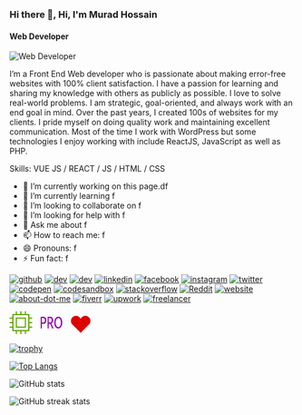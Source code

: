 ### Hi there 👋, Hi, I'm Murad Hossain
#### Web Developer
![Web Developer](https://media.licdn.com/dms/image/D5622AQGWwEk0RwaBpg/feedshare-shrink_800/0/1705132879772?e=1707955200&v=beta&t=rYLekInjWpfFERy1e_VrepVQYti3f8LReIR4zuxIb3w)

I’m a Front End Web developer who is passionate about making error-free websites with 100% client satisfaction. I have a passion for learning and sharing my knowledge with others as publicly as possible. I love to solve real-world problems. I am strategic, goal-oriented, and always work with an end goal in mind. Over the past years, I created 100s of websites for my clients. I pride myself on doing quality work and maintaining excellent communication. Most of the time I work with WordPress but some technologies I enjoy working with include ReactJS, JavaScript as well as PHP.

Skills: VUE JS / REACT / JS / HTML / CSS

- 🔭 I’m currently working on this page.df 
- 🌱 I’m currently learning f 
- 👯 I’m looking to collaborate on f 
- 🤔 I’m looking for help with f 
- 💬 Ask me about f 
- 📫 How to reach me: f 
- 😄 Pronouns: f 
- ⚡ Fun fact: f 


[<img src='https://cdn.jsdelivr.net/npm/simple-icons@3.0.1/icons/github.svg' alt='github' height='40'>](https://github.com/mdmuradgain)  [<img src='https://cdn.jsdelivr.net/npm/simple-icons@3.0.1/icons/dev-dot-to.svg' alt='dev' height='40'>](https://dev.to/muradgain)  [<img src='https://cdn.jsdelivr.net/npm/simple-icons@3.0.1/icons/hashnode.svg' alt='dev' height='40'>](https://hashnode.com/@muradgain)  [<img src='https://cdn.jsdelivr.net/npm/simple-icons@3.0.1/icons/linkedin.svg' alt='linkedin' height='40'>](https://www.linkedin.com/in/muradgain//)  [<img src='https://cdn.jsdelivr.net/npm/simple-icons@3.0.1/icons/facebook.svg' alt='facebook' height='40'>](https://www.facebook.com/muradgain.Info)  [<img src='https://cdn.jsdelivr.net/npm/simple-icons@3.0.1/icons/instagram.svg' alt='instagram' height='40'>](https://www.instagram.com/muradgain/)  [<img src='https://cdn.jsdelivr.net/npm/simple-icons@3.0.1/icons/twitter.svg' alt='twitter' height='40'>](https://twitter.com/muradgain)  [<img src='https://cdn.jsdelivr.net/npm/simple-icons@3.0.1/icons/codepen.svg' alt='codepen' height='40'>](https://codepen.io/mdmuradgain)  [<img src='https://cdn.jsdelivr.net/npm/simple-icons@3.0.1/icons/codesandbox.svg' alt='codesandbox' height='40'>](https://codesandbox.io/u/muradgain)  [<img src='https://cdn.jsdelivr.net/npm/simple-icons@3.0.1/icons/stackoverflow.svg' alt='stackoverflow' height='40'>](https://stackoverflow.com/users/23236458/md-murad-hossain)  [<img src='https://cdn.jsdelivr.net/npm/simple-icons@3.0.1/icons/reddit.svg' alt='Reddit' height='40'>](https://www.reddit.com/user/muradgain)  [<img src='https://cdn.jsdelivr.net/npm/simple-icons@3.0.1/icons/icloud.svg' alt='website' height='40'>](webget.org)  [<img src='https://cdn.jsdelivr.net/npm/simple-icons@3.0.1/icons/about-dot-me.svg' alt='about-dot-me' height='40'>](https://about.me/muradgain)  [<img src='https://cdn.jsdelivr.net/npm/simple-icons@3.0.1/icons/fiverr.svg' alt='fiverr' height='40'>](https://www.fiverr.com/)  [<img src='https://cdn.jsdelivr.net/npm/simple-icons@3.0.1/icons/upwork.svg' alt='upwork' height='40'>](https://www.upwork.com/)  [<img src='https://cdn.jsdelivr.net/npm/simple-icons@3.0.1/icons/freelancer.svg' alt='freelancer' height='40'>](https://www.freelancer.com/)  

<a href='https://docs.github.com/en/developers'><img src='https://raw.githubusercontent.com/acervenky/animated-github-badges/master/assets/devbadge.gif' width='40' height='40'></a> <a href='https://github.com/pricing'><img src='https://raw.githubusercontent.com/acervenky/animated-github-badges/master/assets/pro.gif' width='40' height='40'></a> <a href='https://docs.github.com/en/github/supporting-the-open-source-community-with-github-sponsors'><img src='https://raw.githubusercontent.com/acervenky/animated-github-badges/master/assets/sponsorbadge.gif' width='35' height='35'></a> 

[![trophy](https://github-profile-trophy.vercel.app/?username=mdmuradgain)](https://github.com/ryo-ma/github-profile-trophy)

[![Top Langs](https://github-readme-stats.vercel.app/api/top-langs/?username=mdmuradgain)](https://github.com/anuraghazra/github-readme-stats)

![GitHub stats](https://github-readme-stats.vercel.app/api?username=mdmuradgain&show_icons=true&count_private=true)  

![GitHub streak stats](https://streak-stats.demolab.com/?user=mdmuradgain)  

